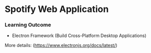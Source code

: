 # Spotify Web Application

### Learning Outcome
- Electron Framework (Build Cross-Platform Desktop Applications)

More details: (https://www.electronjs.org/docs/latest/)